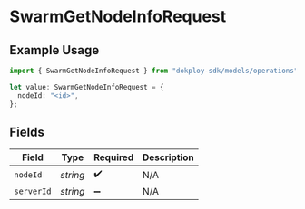 # SwarmGetNodeInfoRequest

## Example Usage

```typescript
import { SwarmGetNodeInfoRequest } from "dokploy-sdk/models/operations";

let value: SwarmGetNodeInfoRequest = {
  nodeId: "<id>",
};
```

## Fields

| Field              | Type               | Required           | Description        |
| ------------------ | ------------------ | ------------------ | ------------------ |
| `nodeId`           | *string*           | :heavy_check_mark: | N/A                |
| `serverId`         | *string*           | :heavy_minus_sign: | N/A                |